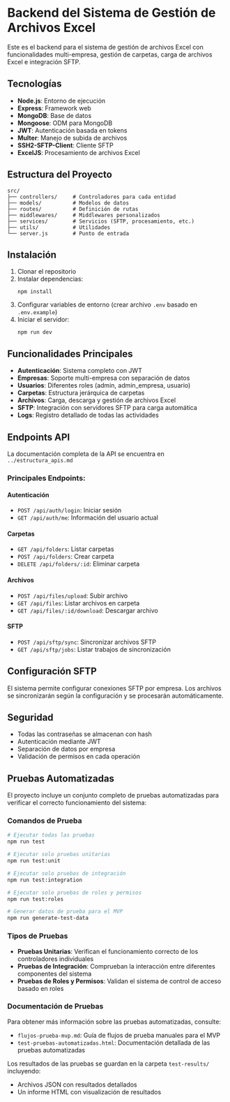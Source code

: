 # Backend del Sistema de Gestión de Archivos Excel

Este es el backend para el sistema de gestión de archivos Excel con funcionalidades multi-empresa, gestión de carpetas, carga de archivos Excel e integración SFTP.

## Tecnologías

- **Node.js**: Entorno de ejecución
- **Express**: Framework web
- **MongoDB**: Base de datos
- **Mongoose**: ODM para MongoDB
- **JWT**: Autenticación basada en tokens
- **Multer**: Manejo de subida de archivos
- **SSH2-SFTP-Client**: Cliente SFTP
- **ExcelJS**: Procesamiento de archivos Excel

## Estructura del Proyecto

```
src/
├── controllers/     # Controladores para cada entidad
├── models/          # Modelos de datos
├── routes/          # Definición de rutas
├── middlewares/     # Middlewares personalizados
├── services/        # Servicios (SFTP, procesamiento, etc.)
├── utils/           # Utilidades
└── server.js        # Punto de entrada
```

## Instalación

1. Clonar el repositorio
2. Instalar dependencias:
   ```
   npm install
   ```
3. Configurar variables de entorno (crear archivo `.env` basado en `.env.example`)
4. Iniciar el servidor:
   ```
   npm run dev
   ```

## Funcionalidades Principales

- **Autenticación**: Sistema completo con JWT
- **Empresas**: Soporte multi-empresa con separación de datos
- **Usuarios**: Diferentes roles (admin, admin_empresa, usuario)
- **Carpetas**: Estructura jerárquica de carpetas
- **Archivos**: Carga, descarga y gestión de archivos Excel
- **SFTP**: Integración con servidores SFTP para carga automática
- **Logs**: Registro detallado de todas las actividades

## Endpoints API

La documentación completa de la API se encuentra en `../estructura_apis.md`

### Principales Endpoints:

#### Autenticación
- `POST /api/auth/login`: Iniciar sesión
- `GET /api/auth/me`: Información del usuario actual

#### Carpetas
- `GET /api/folders`: Listar carpetas
- `POST /api/folders`: Crear carpeta
- `DELETE /api/folders/:id`: Eliminar carpeta

#### Archivos
- `POST /api/files/upload`: Subir archivo
- `GET /api/files`: Listar archivos en carpeta
- `GET /api/files/:id/download`: Descargar archivo

#### SFTP
- `POST /api/sftp/sync`: Sincronizar archivos SFTP
- `GET /api/sftp/jobs`: Listar trabajos de sincronización

## Configuración SFTP

El sistema permite configurar conexiones SFTP por empresa. Los archivos se sincronizarán según la configuración y se procesarán automáticamente.

## Seguridad

- Todas las contraseñas se almacenan con hash
- Autenticación mediante JWT
- Separación de datos por empresa
- Validación de permisos en cada operación 

## Pruebas Automatizadas

El proyecto incluye un conjunto completo de pruebas automatizadas para verificar el correcto funcionamiento del sistema:

### Comandos de Prueba

```bash
# Ejecutar todas las pruebas
npm run test

# Ejecutar solo pruebas unitarias
npm run test:unit

# Ejecutar solo pruebas de integración
npm run test:integration

# Ejecutar solo pruebas de roles y permisos
npm run test:roles

# Generar datos de prueba para el MVP
npm run generate-test-data
```

### Tipos de Pruebas

- **Pruebas Unitarias**: Verifican el funcionamiento correcto de los controladores individuales
- **Pruebas de Integración**: Comprueban la interacción entre diferentes componentes del sistema
- **Pruebas de Roles y Permisos**: Validan el sistema de control de acceso basado en roles

### Documentación de Pruebas

Para obtener más información sobre las pruebas automatizadas, consulte:

- `flujos-prueba-mvp.md`: Guía de flujos de prueba manuales para el MVP
- `test-pruebas-automatizadas.html`: Documentación detallada de las pruebas automatizadas

Los resultados de las pruebas se guardan en la carpeta `test-results/` incluyendo:
- Archivos JSON con resultados detallados
- Un informe HTML con visualización de resultados 